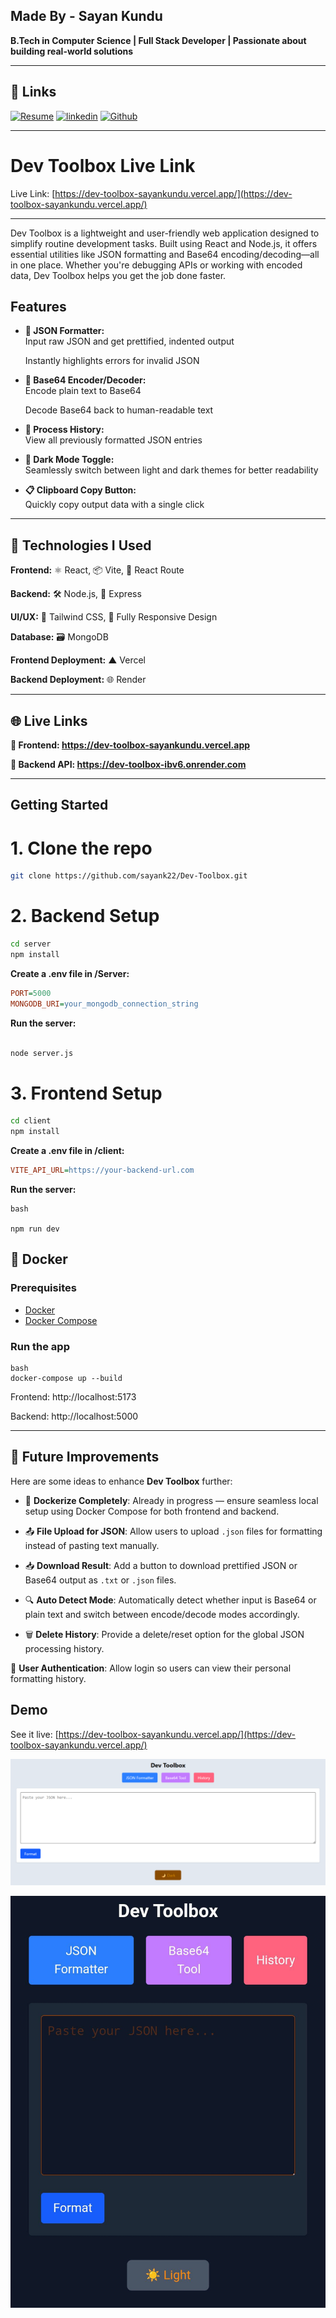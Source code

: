 ## Made By - Sayan Kundu

**B.Tech in Computer Science | Full Stack Developer | Passionate about building real-world solutions**

---

## 🔗 Links
[![Resume](https://img.shields.io/badge/View_Reasume-000?style=for-the-badge&logo=ko-fi&logoColor=white)](https://drive.google.com/file/d/1Mhn6U396WW0DiciBdBbsP2eJP5P9CSg4/view?usp=drive_link)
[![linkedin](https://img.shields.io/badge/linkedin-0A66C2?style=for-the-badge&logo=linkedin&logoColor=white)](https://www.linkedin.com/in/sayan-kundu-70b5442b6/)
[![Github](https://img.shields.io/badge/github-1DA1F2?style=for-the-badge&logo=twitter&logoColor=white)](https://github.com/sayank22)

---

# Dev Toolbox Live Link

Live Link: [https://dev-toolbox-sayankundu.vercel.app/](https://dev-toolbox-sayankundu.vercel.app/)

---

Dev Toolbox is a lightweight and user-friendly web application designed to simplify routine development tasks. Built using React and Node.js, it offers essential utilities like JSON formatting and Base64 encoding/decoding—all in one place. Whether you're debugging APIs or working with encoded data, Dev Toolbox helps you get the job done faster.

## Features

- **🔧 JSON Formatter:**  
  Input raw JSON and get prettified, indented output

  Instantly highlights errors for invalid JSON

- **🔐 Base64 Encoder/Decoder:**  
  Encode plain text to Base64

  Decode Base64 back to human-readable text

- **🧠 Process History:**  
  View all previously formatted JSON entries

- **🌙 Dark Mode Toggle:**  
  Seamlessly switch between light and dark themes for better readability

- **📋 Clipboard Copy Button:**  
  Quickly copy output data with a single click


---

## 🚀 Technologies I Used

**Frontend:**
 ⚛️ React, 📦 Vite, 📍 React Route

**Backend:**
 🛠️ Node.js, 🚀 Express

**UI/UX:** 
🎨 Tailwind CSS, 📱 Fully Responsive Design

**Database:** 
🗃️ MongoDB

**Frontend Deployment:**
 ▲ Vercel

**Backend Deployment:**
 🌐 Render

---

## 🌐 Live Links

**🔗 Frontend: https://dev-toolbox-sayankundu.vercel.app**

**🔗 Backend API: https://dev-toolbox-ibv6.onrender.com**

---


## Getting Started

# 1. Clone the repo
   ```bash
   git clone https://github.com/sayank22/Dev-Toolbox.git
   ```

# 2. Backend Setup
   ```bash
  cd server
npm install

   ```
**Create a .env file in /Server:**
```ini
PORT=5000
MONGODB_URI=your_mongodb_connection_string

```
**Run the server:**
```bash

node server.js

```

# 3. Frontend Setup
   ```bash
  cd client
npm install

   ```
**Create a .env file in /client:**
```ini
VITE_API_URL=https://your-backend-url.com

```
**Run the server:**
```
bash

npm run dev

```

## 🐳 Docker 

### Prerequisites
- [Docker](https://www.docker.com/)
- [Docker Compose](https://docs.docker.com/compose/)

### Run the app

```
bash
docker-compose up --build

```
Frontend: http://localhost:5173

Backend: http://localhost:5000

---

## 🚀 Future Improvements

Here are some ideas to enhance **Dev Toolbox** further:

- 🐳 **Dockerize Completely**: Already in progress — ensure seamless local setup using Docker Compose for both frontend and backend.

- 📤 **File Upload for JSON**: Allow users to upload `.json` files for formatting instead of pasting text manually.

- 📥 **Download Result**: Add a button to download prettified JSON or Base64 output as `.txt` or `.json` files.

- 🔍 **Auto Detect Mode**: Automatically detect whether input is Base64 or plain text and switch between encode/decode modes accordingly.

- 🗑️ **Delete History**: Provide a delete/reset option for the global JSON processing history.

💬 **User Authentication**: Allow login so users can view their personal formatting history.

## Demo

See it live: [https://dev-toolbox-sayankundu.vercel.app/](https://dev-toolbox-sayankundu.vercel.app/)

![DarK Mode Demo](client/src/assets/Screenshot2.png)

![Light Mode Demo](client/src/assets/Screenshot1.jpg)
